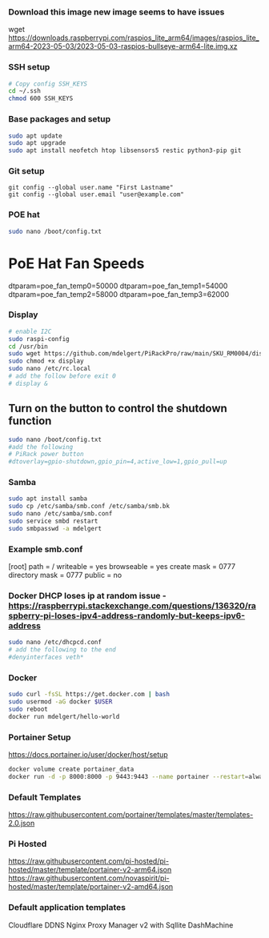 ### Download this image new image seems to have issues
wget https://downloads.raspberrypi.com/raspios_lite_arm64/images/raspios_lite_arm64-2023-05-03/2023-05-03-raspios-bullseye-arm64-lite.img.xz

### SSH setup
```bash
# Copy config SSH_KEYS
cd ~/.ssh
chmod 600 SSH_KEYS
```

### Base packages and setup
```bash
sudo apt update
sudo apt upgrade
sudo apt install neofetch htop libsensors5 restic python3-pip git
```

### Git setup
```
git config --global user.name "First Lastname"
git config --global user.email "user@example.com"
```

### POE hat
```bash
sudo nano /boot/config.txt
```

# PoE Hat Fan Speeds
dtparam=poe_fan_temp0=50000
dtparam=poe_fan_temp1=54000
dtparam=poe_fan_temp2=58000
dtparam=poe_fan_temp3=62000

### Display
```bash
# enable I2C
sudo raspi-config 
cd /usr/bin
sudo wget https://github.com/mdelgert/PiRackPro/raw/main/SKU_RM0004/display
sudo chmod +x display
sudo nano /etc/rc.local 
# add the follow before exit 0
# display &
```

## Turn on the button to control the shutdown function
```bash
sudo nano /boot/config.txt
#add the following
# PiRack power button
#dtoverlay=gpio-shutdown,gpio_pin=4,active_low=1,gpio_pull=up
```

### Samba
```bash
sudo apt install samba
sudo cp /etc/samba/smb.conf /etc/samba/smb.bk
sudo nano /etc/samba/smb.conf
sudo service smbd restart
sudo smbpasswd -a mdelgert
```

### Example smb.conf
[root]
   path = /
   writeable = yes
   browseable = yes
   create mask = 0777
   directory mask = 0777
   public = no

### Docker DHCP loses ip at random issue - https://raspberrypi.stackexchange.com/questions/136320/raspberry-pi-loses-ipv4-address-randomly-but-keeps-ipv6-address
```bash
sudo nano /etc/dhcpcd.conf
# add the following to the end
#denyinterfaces veth*
```

### Docker
```bash
sudo curl -fsSL https://get.docker.com | bash
sudo usermod -aG docker $USER
sudo reboot
docker run mdelgert/hello-world
```

### Portainer Setup
https://docs.portainer.io/user/docker/host/setup
```bash
docker volume create portainer_data
docker run -d -p 8000:8000 -p 9443:9443 --name portainer --restart=always -v /var/run/docker.sock:/var/run/docker.sock -v portainer_data:/data portainer/portainer-ee:latest
```

### Default Templates
https://raw.githubusercontent.com/portainer/templates/master/templates-2.0.json

### Pi Hosted
https://raw.githubusercontent.com/pi-hosted/pi-hosted/master/template/portainer-v2-arm64.json
https://raw.githubusercontent.com/novaspirit/pi-hosted/master/template/portainer-v2-amd64.json

### Default application templates
Cloudflare DDNS
Nginx Proxy Manager v2 with Sqllite
DashMachine 